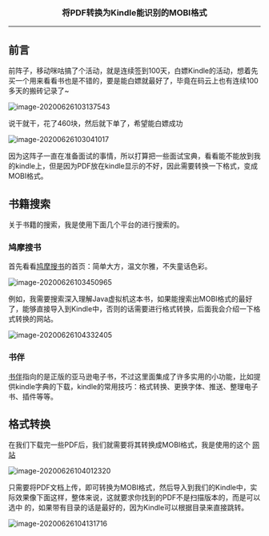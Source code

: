 ### <center>将PDF转换为Kindle能识别的MOBI格式
***
## 前言

前阵子，移动咪咕搞了个活动，就是连续签到100天，白嫖Kindle的活动，想着先买一个用来看看书也是不错的，要是能白嫖就最好了，毕竟在码云上也有连续100多天的搬砖记录了~

![image-20200626103137543](https://cdn.losey.top/blog/image-20200626103137543.png)

说干就干，花了460块，然后就下单了，希望能白嫖成功

![image-20200626103041017](https://cdn.losey.top/blog/image-20200626103041017.png)

因为这阵子一直在准备面试的事情，所以打算把一些面试宝典，看看能不能放到我的kindle上，但是因为PDF放在kindle显示的不好，因此需要转换一下格式，变成MOBI格式。

## 书籍搜索

关于书籍的搜索，我是使用下面几个平台的进行搜索的。

### 鸠摩搜书

首先看看[鸠摩搜书](https://www.jiumodiary.com/)的首页：简单大方，温文尔雅，不失童话色彩。

![image-20200626103450965](https://cdn.losey.top/blog/image-20200626103450965.png)

例如，我需要搜索深入理解Java虚拟机这本书，如果能搜索出MOBI格式的最好了，能够直接导入到Kindle中，否则的话需要进行格式转换，后面我会介绍一下格式转换的网站。

![image-20200626104332405](https://cdn.losey.top/blog/image-20200626104332405.png)

### 书伴

[书伴](https://bookfere.com/)指向的是正版的亚马逊电子书，不过这里面集成了许多实用的小功能，比如提供kindle字典的下载，kindle的常用技巧：格式转换、更换字体、推送、整理电子书、插件等等。

## 格式转换

在我们下载完一些PDF后，我们就需要将其转换成MOBI格式，我是使用的这个 [网站](https://pdf2mobi.com/zh/)

![image-20200626104012320](https://cdn.losey.top/blog/image-20200626104012320.png)

只需要将PDF文档上传，即可转换为MOBI格式，然后导入到我们的Kindle中，实际效果像下面这样，整体来说，这就要求你找到的PDF不是扫描版本的，而是可以选中 的，如果带有目录的话是最好的，因为Kindle可以根据目录来直接跳转。

![image-20200626104131716](https://cdn.losey.top/blog/image-20200626104131716.png)

